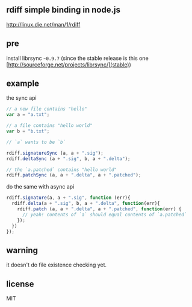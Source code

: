 ## rdiff simple binding in node.js

http://linux.die.net/man/1/rdiff

## pre

install librsync `~0.9.7` (since the stable release is this one [http://sourceforge.net/projects/librsync/](stable))

## example

the sync api

```js
// a new file contains "hello"
var a = "a.txt";

// a file contains "hello world"
var b = "b.txt";

// `a` wants to be `b`

rdiff.signatureSync (a, a + ".sig");
rdiff.deltaSync (a + ".sig", b, a + ".delta");

// the `a.patched` contains "hello world"
rdiff.patchSync (a, a + ".delta", a + ".patched");
```

do the same with async api

```js
rdiff.signature(a, a + ".sig", function (err){
  rdiff.delta(a + ".sig", b, a + ".delta", function(err){
    rdiff.patch (a, a + ".delta", a + ".patched", function(err) {
      // yeah! contents of `a` should equal contents of `a.patched`
    });
  })
});
```

## warning

it doesn't do file existence checking yet.

## license
MIT
